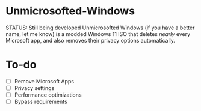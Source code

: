 
# Unmicrosofted-Windows
STATUS: Still being developed
Unmicrosofted Windows (if you have a better name, let me know) is a modded Windows 11 ISO that deletes *nearly* every Microsoft app, and also removes their privacy options automatically.

# To-do

 - [ ] Remove Microsoft Apps
 - [ ] Privacy settings
 - [ ] Performance optimizations
 - [ ] Bypass requirements
